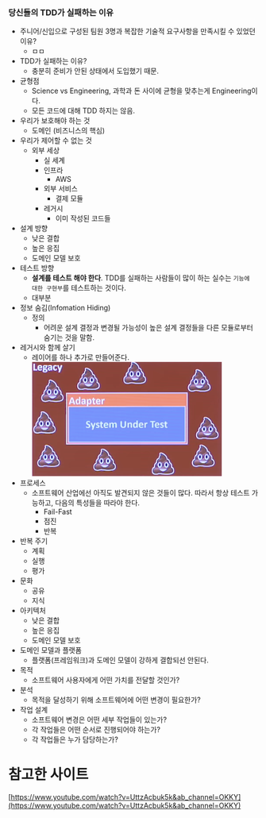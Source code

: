### 당신들의 TDD가 실패하는 이유

- 주니어/신입으로 구성된 팀원 3명과 복잡한 기술적 요구사항을 만족시킬 수 있었던 이유?
  - ㅁㅁ
- TDD가 실패하는 이유?
  - 충분히 준비가 안된 상태에서 도입했기 때문.
- 균형점
  - Science vs Engineering, 과학과 돈 사이에 균형을 맞추는게 Engineering이다.
  - 모든 코드에 대해 TDD 하지는 않음.
- 우리가 보호해야 하는 것
  - 도메인 (비즈니스의 핵심)
- 우리가 제어할 수 없는 것
  - 외부 세상
    - 실 세계
    - 인프라
      - AWS
    - 외부 서비스
      - 결제 모듈
    - 레거시
      - 이미 작성된 코드들
- 설계 방향
  - 낮은 결합
  - 높은 응집
  - 도메인 모델 보호
- 테스트 방향
  - **설계를 테스트 해야 한다**. TDD를 실패하는 사람들이 많이 하는 실수는 `기능에 대한 구현부`를 테스트하는 것이다.
  - 대부분
- 정보 숨김(Infomation Hiding)
  - 정의
    - 어려운 설계 결정과 변경될 가능성이 높은 설계 결정들을 다른 모듈로부터 숨기는 것을 말함.
- 레거시와 함께 살기
  - 레이어를 하나 추가로 만들어준다. <br />
    ![당신들의_TDD가_실패하는_이유](%EB%8B%B9%EC%8B%A0%EB%93%A4%EC%9D%98_TDD%EA%B0%80_%EC%8B%A4%ED%8C%A8%ED%95%98%EB%8A%94_%EC%9D%B4%EC%9C%A0.png)
- 프로세스
  - 소프트웨어 산업에선 아직도 발견되지 않은 것들이 많다. 따라서 항상 테스트 가능하고, 다음의 특성들을 따라야 한다.
    - Fail-Fast
    - 점진
    - 반복
- 반복 주기
  - 계획
  - 실행
  - 평가
- 문화
  - 공유
  - 지식
- 아키텍처
  - 낮은 결합
  - 높은 응집
  - 도메인 모델 보호
- 도메인 모델과 플랫폼
  - 플랫폼(프레임워크)과 도메인 모델이 강하게 결합되선 안된다.
- 목적
  - 소프트웨어 사용자에게 어떤 가치를 전달할 것인가?
- 분석
  - 목적을 달성하기 위해 소프트웨어에 어떤 변경이 필요한가?
- 작업 설계
  - 소프트웨어 변경은 어떤 세부 작업들이 있는가?
  - 각 작업들은 어떤 순서로 진행되어야 하는가?
  - 각 작업들은 누가 담당하는가?

# 참고한 사이트

[https://www.youtube.com/watch?v=UttzAcbuk5k&ab_channel=OKKY](https://www.youtube.com/watch?v=UttzAcbuk5k&ab_channel=OKKY)
